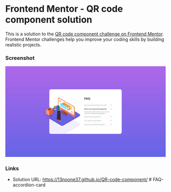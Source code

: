 # Frontend Mentor - QR code component solution

This is a solution to the [QR code component challenge on Frontend Mentor](https://www.frontendmentor.io/challenges/qr-code-component-iux_sIO_H). Frontend Mentor challenges help you improve your coding skills by building realistic projects.

### Screenshot

![](./images/screenshot.jpg)

### Links

- Solution URL: https://13noone37.github.io/QR-code-component/
#   F A Q - a c c o r d i o n - c a r d 
 
 